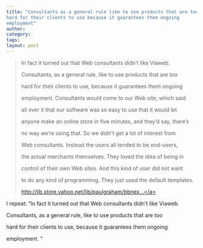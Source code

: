```yaml
---
title: "Consultants as a general rule like to use products that are too
hard for their clients to use because it guarantees them ongoing
employment"
author:
category: 
tags: 
layout: post
---
```

<blockquote>

In fact it turned out that Web consultants didn’t like Viaweb.

Consultants, as a general rule, like to use products that are too

hard for their clients to use, because it guarantees them ongoing

employment.  Consultants would come to our Web site, which said

all over it that our software was so easy to use that it would let

anyone make an online store in five minutes, and they’d say, there’s

no way we’re using that.  So we didn’t get a lot of interest from

Web consultants.  Instead the users all tended to be end-users,

the actual merchants themselves.  They loved the idea of being in

control of their own Web sites.  And this kind of user did not want

to do any kind of programming.  They just used the default templates.

<a href="http://lib.store.yahoo.net/lib/paulgraham/bbnexcerpts.txt">http://lib.store.yahoo.net/lib/paulgraham/bbnex...</a>

</blockquote>

I repeat: “In fact it turned out that Web consultants didn’t like Viaweb.

Consultants, as a general rule, like to use products that are too

hard for their clients to use, because it guarantees them ongoing

employment. “

